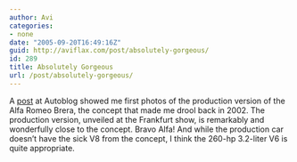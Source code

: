 ```yaml
---
author: Avi
categories:
- none
date: "2005-09-20T16:49:16Z"
guid: http://aviflax.com/post/absolutely-gorgeous/
id: 289
title: Absolutely Gorgeous
url: /post/absolutely-gorgeous/
---
```

A [post](http://www.autoblog.com/entry/1234000777058893/) at Autoblog showed me first photos of the production version of the Alfa Romeo Brera, the concept that made me drool back in 2002. The production version, unveiled at the Frankfurt show, is remarkably and wonderfully close to the concept. Bravo Alfa! And while the production car doesn&#8217;t have the sick V8 from the concept, I think the 260-hp 3.2-liter V6 is quite appropriate.